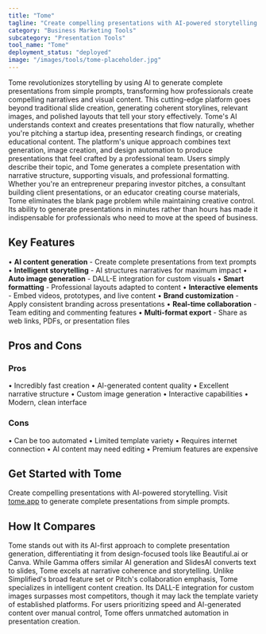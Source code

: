 ```yaml
---
title: "Tome"
tagline: "Create compelling presentations with AI-powered storytelling. Visit [tome.app](https://tome.app) to generate complete presentations from simple prompt..."
category: "Business Marketing Tools"
subcategory: "Presentation Tools"
tool_name: "Tome"
deployment_status: "deployed"
image: "/images/tools/tome-placeholder.jpg"
---
```

Tome revolutionizes storytelling by using AI to generate complete presentations from simple prompts, transforming how professionals create compelling narratives and visual content. This cutting-edge platform goes beyond traditional slide creation, generating coherent storylines, relevant images, and polished layouts that tell your story effectively. Tome's AI understands context and creates presentations that flow naturally, whether you're pitching a startup idea, presenting research findings, or creating educational content. The platform's unique approach combines text generation, image creation, and design automation to produce presentations that feel crafted by a professional team. Users simply describe their topic, and Tome generates a complete presentation with narrative structure, supporting visuals, and professional formatting. Whether you're an entrepreneur preparing investor pitches, a consultant building client presentations, or an educator creating course materials, Tome eliminates the blank page problem while maintaining creative control. Its ability to generate presentations in minutes rather than hours has made it indispensable for professionals who need to move at the speed of business.

## Key Features

• **AI content generation** - Create complete presentations from text prompts
• **Intelligent storytelling** - AI structures narratives for maximum impact
• **Auto image generation** - DALL-E integration for custom visuals
• **Smart formatting** - Professional layouts adapted to content
• **Interactive elements** - Embed videos, prototypes, and live content
• **Brand customization** - Apply consistent branding across presentations
• **Real-time collaboration** - Team editing and commenting features
• **Multi-format export** - Share as web links, PDFs, or presentation files

## Pros and Cons

### Pros
• Incredibly fast creation
• AI-generated content quality
• Excellent narrative structure
• Custom image generation
• Interactive capabilities
• Modern, clean interface

### Cons
• Can be too automated
• Limited template variety
• Requires internet connection
• AI content may need editing
• Premium features are expensive

## Get Started with Tome

Create compelling presentations with AI-powered storytelling. Visit [tome.app](https://tome.app) to generate complete presentations from simple prompts.

## How It Compares

Tome stands out with its AI-first approach to complete presentation generation, differentiating it from design-focused tools like Beautiful.ai or Canva. While Gamma offers similar AI generation and SlidesAI converts text to slides, Tome excels at narrative coherence and storytelling. Unlike Simplified's broad feature set or Pitch's collaboration emphasis, Tome specializes in intelligent content creation. Its DALL-E integration for custom images surpasses most competitors, though it may lack the template variety of established platforms. For users prioritizing speed and AI-generated content over manual control, Tome offers unmatched automation in presentation creation.